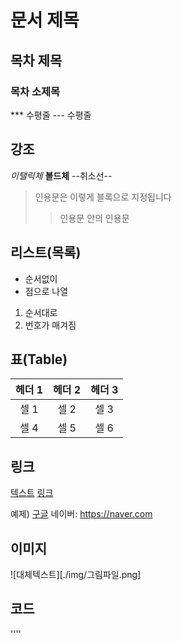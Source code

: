 # 문서 제목
## 목차 제목
### 목차 소제목 
*** 수평줄
--- 수평줄

## 강조
*이탤릭체*
**볼드체**
--취소선--

>인용문은 이렇게 블록으로 지정됩니다
>> 인용문 안의 인용문

## 리스트(목록)
* 순서없이
* 점으로 나열

1. 순서대로
2. 번호가 매겨짐

## 표(Table)
| 헤더 1 | 헤더 2 | 헤더 3 |
|:---:|:---:|:---:|
| 셀 1 | 셀 2 | 셀 3 |
| 셀 4 | 셀 5 | 셀 6 | 

## 링크
[텍스트](filename.md)
[링크](http://링크주소/)

예제)
[구글](https://google.com)
네이버: <https://naver.com>

## 이미지
![대체텍스트][./img/그림파일.png]
## 코드
''''
